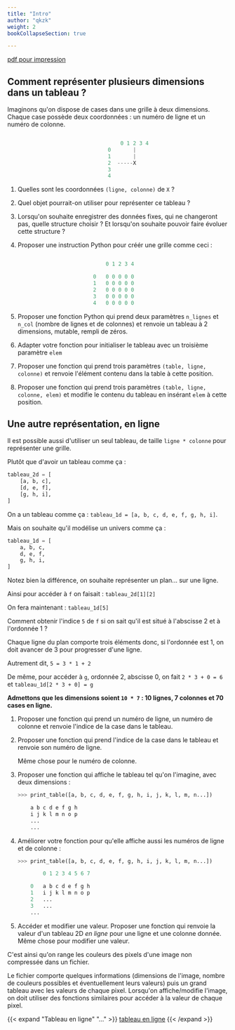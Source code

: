 ```yaml
---
title: "Intro"
author: "qkzk"
weight: 2
bookCollapseSection: true

---
```


[pdf pour impression](./td_intro_2D.pdf)

## Comment représenter plusieurs dimensions dans un tableau ?

Imaginons qu'on dispose de cases dans une grille à deux dimensions.
Chaque case possède deux coordonnées : un numéro de ligne et un numéro de colonne.


```python

                                    0 1 2 3 4 
                                0       |
                                1       |
                                2  -----X 
                                3
                                4

```

1. Quelles sont les coordonnées `(ligne, colonne)` de `X` ?
2. Quel objet pourrait-on utiliser pour représenter ce tableau ?
3. Lorsqu'on souhaite enregistrer des données fixes, qui ne changeront pas, quelle structure
    choisir ? Et lorsqu'on souhaite pouvoir faire évoluer cette structure ?
4. Proposer une instruction Python pour créér une grille comme ceci :

    
    ```python

                                0 1 2 3 4 

                            0   0 0 0 0 0
                            1   0 0 0 0 0
                            2   0 0 0 0 0
                            3   0 0 0 0 0
                            4   0 0 0 0 0

    ```
5. Proposer une fonction Python qui prend deux paramètres `n_lignes` et `n_col` (nombre de lignes
    et de colonnes) et renvoie un tableau à 2 dimensions, mutable, rempli de zéros.
6. Adapter votre fonction pour initialiser le tableau avec un troisième paramètre `elem`
7. Proposer une fonction qui prend trois paramètres `(table, ligne, colonne)` et renvoie l'élément
    contenu dans la table à cette position.
8. Proposer une fonction qui prend trois paramètres `(table, ligne, colonne, elem)` et modifie
    le contenu du tableau en insérant `elem` à cette position.


## Une autre représentation, en ligne

Il est possible aussi d'utiliser un seul tableau, de taille `ligne * colonne` pour représenter
une grille. 

Plutôt que d'avoir un tableau comme ça :

```python
tableau_2d = [
    [a, b, c],
    [d, e, f],
    [g, h, i],
]
```

On a un tableau comme ça : `tableau_1d = [a, b, c, d, e, f, g, h, i]`.

Mais on souhaite qu'il modélise un univers comme ça :

```python
tableau_1d = [
    a, b, c,
    d, e, f,
    g, h, i,
]
```

Notez bien la différence, on souhaite représenter un plan... sur une ligne.

Ainsi pour accéder à `f` on faisait : `tableau_2d[1][2]`

On fera maintenant : `tableau_1d[5]`

Comment obtenir l'indice `5` de `f` si on sait qu'il est situé à l'abscisse 2 et à l'ordonnée 1 ?

Chaque ligne du plan comporte trois éléments donc, si l'ordonnée est 1, on doit avancer de 3 pour progresser d'une ligne.

Autrement dit, `5 = 3 * 1 + 2`

De même, pour accéder à `g`, ordonnée 2, abscisse 0, on fait `2 * 3 + 0 = 6` et `tableau_1d[2 * 3 + 0] = g`


**Admettons que les dimensions soient `10 * 7` : 10 lignes, 7 colonnes et 70 cases en ligne.**

1. Proposer une fonction qui prend un numéro de ligne, un numéro de colonne
    et renvoie l'indice de la case dans le tableau.
2. Proposer une fonction qui prend l'indice de la case dans le tableau
    et renvoie son numéro de ligne.

    Même chose pour le numéro de colonne.
3. Proposer une fonction qui affiche le tableau tel qu'on l'imagine, avec deux 
    dimensions :

    ```python
    >>> print_table([a, b, c, d, e, f, g, h, i, j, k, l, m, n...])

        a b c d e f g h
        i j k l m n o p
        ...
        ...

    ```
4. Améliorer votre fonction pour qu'elle affiche aussi les numéros de ligne
    et de colonne :


    ```python
    >>> print_table([a, b, c, d, e, f, g, h, i, j, k, l, m, n...])

            0 1 2 3 4 5 6 7

        0   a b c d e f g h
        1   i j k l m n o p
        2   ...
        3   ...
        ...

    ```
5. Accéder et modifier une valeur. Proposer une fonction qui renvoie
    la valeur d'un tableau 2D _en ligne_ pour une ligne et une colonne
    donnée. Même chose pour modifier une valeur.

C'est ainsi qu'on range les couleurs des pixels d'une image non compressée dans un fichier.

Le fichier comporte quelques informations (dimensions de l'image, nombre de couleurs
possibles et éventuellement leurs valeurs) puis un grand tableau avec les 
valeurs de chaque pixel. Lorsqu'on affiche/modifie l'image, on doit utiliser des fonctions
similaires pour accéder à la valeur de chaque pixel.

{{< expand "Tableau en ligne" "..." >}}
[tableau en ligne](./tableau_ligne.py)
{{< /expand >}}
